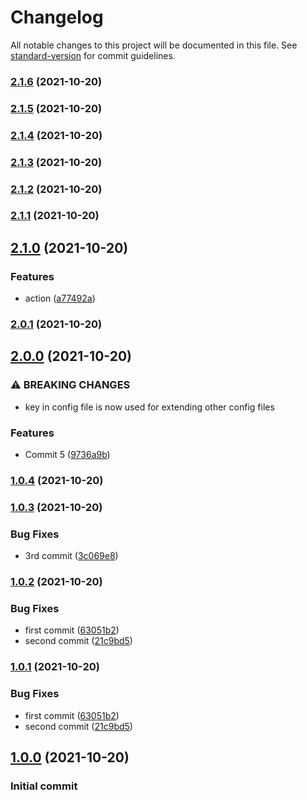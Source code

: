 # Changelog

All notable changes to this project will be documented in this file. See [standard-version](https://github.com/conventional-changelog/standard-version) for commit guidelines.

### [2.1.6](https://github.com/impleotv/githubtest/compare/v2.1.5...v2.1.6) (2021-10-20)

### [2.1.5](https://github.com/impleotv/githubtest/compare/v2.1.4...v2.1.5) (2021-10-20)

### [2.1.4](https://github.com/impleotv/githubtest/compare/v2.1.3...v2.1.4) (2021-10-20)

### [2.1.3](https://github.com/impleotv/githubtest/compare/v2.1.2...v2.1.3) (2021-10-20)

### [2.1.2](https://github.com/impleotv/githubtest/compare/v2.1.1...v2.1.2) (2021-10-20)

### [2.1.1](https://github.com/impleotv/githubtest/compare/v2.1.0...v2.1.1) (2021-10-20)

## [2.1.0](https://github.com/impleotv/githubtest/compare/v2.0.1...v2.1.0) (2021-10-20)


### Features

* action ([a77492a](https://github.com/impleotv/githubtest/commit/a77492a0bec0c3ca25fad1dce614769ff4a09516))

### [2.0.1](https://github.com/impleotv/githubtest/compare/v2.0.0...v2.0.1) (2021-10-20)

## [2.0.0](https://github.com/impleotv/githubtest/compare/v1.0.4...v2.0.0) (2021-10-20)


### ⚠ BREAKING CHANGES

* key in config file is now used for extending other config files

### Features

* Commit 5 ([9736a9b](https://github.com/impleotv/githubtest/commit/9736a9b2512fc3d2644a40022355ab3c723e7334))

### [1.0.4](https://github.com/impleotv/githubtest/compare/v1.0.3...v1.0.4) (2021-10-20)

### [1.0.3](https://github.com/impleotv/githubtest/compare/v1.0.2...v1.0.3) (2021-10-20)


### Bug Fixes

* 3rd commit ([3c069e8](https://github.com/impleotv/githubtest/commit/3c069e8704f0302182cc5aff89840c9de240d053))

### [1.0.2](https://github.com/impleotv/githubtest/compare/v1.0.0...v1.0.2) (2021-10-20)


### Bug Fixes

* first commit ([63051b2](https://github.com/impleotv/githubtest/commit/63051b26ba70433670249b17342a50c627016cf7))
* second commit ([21c9bd5](https://github.com/impleotv/githubtest/commit/21c9bd5914ee3fd2691da989fbf822cd65285350))

### [1.0.1](https://github.com/impleotv/githubtest/compare/v1.0.0...v1.0.1) (2021-10-20)


### Bug Fixes

* first commit ([63051b2](https://github.com/impleotv/githubtest/commit/63051b26ba70433670249b17342a50c627016cf7))
* second commit ([21c9bd5](https://github.com/impleotv/githubtest/commit/21c9bd5914ee3fd2691da989fbf822cd65285350))

## [1.0.0](https://github.com/impleotv/githubtest/compare/v1.0.1...v1.0.0) (2021-10-20)
### Initial commit 

